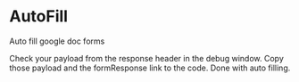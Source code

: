 # AutoFill
Auto fill google doc forms

Check your payload from the response header in the debug window. 
Copy those payload and the formResponse link to the code.
Done with auto filling.


